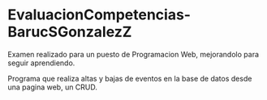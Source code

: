 # EvaluacionCompetencias-BarucSGonzalezZ

Examen realizado para un puesto de Programacion Web, mejorandolo para 
seguir aprendiendo.

Programa que realiza altas y bajas de eventos en la base de datos desde 
una pagina web, un CRUD.